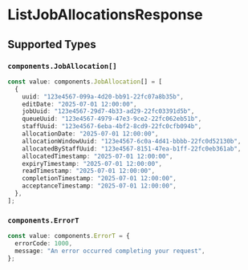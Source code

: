 # ListJobAllocationsResponse


## Supported Types

### `components.JobAllocation[]`

```typescript
const value: components.JobAllocation[] = [
  {
    uuid: "123e4567-099a-4d20-bb91-22fc07a8b35b",
    editDate: "2025-07-01 12:00:00",
    jobUuid: "123e4567-29d7-4b33-ad29-22fc03391d5b",
    queueUuid: "123e4567-4979-47e3-9ce2-22fc062eb51b",
    staffUuid: "123e4567-6eba-4bf2-8cd9-22fc0cfb094b",
    allocationDate: "2025-07-01 12:00:00",
    allocationWindowUuid: "123e4567-6c0a-4d41-bbbb-22fc0d52130b",
    allocatedByStaffUuid: "123e4567-8151-47ea-b1ff-22fc0eb361ab",
    allocatedTimestamp: "2025-07-01 12:00:00",
    expiryTimestamp: "2025-07-01 12:00:00",
    readTimestamp: "2025-07-01 12:00:00",
    completionTimestamp: "2025-07-01 12:00:00",
    acceptanceTimestamp: "2025-07-01 12:00:00",
  },
];
```

### `components.ErrorT`

```typescript
const value: components.ErrorT = {
  errorCode: 1000,
  message: "An error occurred completing your request",
};
```

